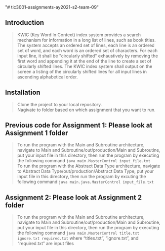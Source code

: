 "# tic3001-assignments-ay2021-s2-team-09" 

## Introduction
> KWIC (Key Word In Context) index system provides a search mechanism for information in a long list of lines, such as book titles. The system accepts an ordered set of lines, each line is an ordered set of word, and each word is an ordered set of characters. For each input line, it shall be "circularly shifted" exhaustively by removing the first word and appending it at the end of the line to create a set of circularly shifted lines. The KWIC index system shall output on the screen a listing of the circularly shifted lines for all input lines in ascending alphabetical order.


## Installation
> Clone the project to your local repository.  
> Nagivate to folder based on which assignment that you want to run.
 
## Previous code for Assignment 1: Please look at Assignment 1 folder
> To run the program with the Main and Subroutine architecture, navigate to Main and Subroutine/out/production/Main and Subroutine, put your input file in this directory, then run the program by executing the following command
```java main.MasterControl input_file.txt```  
To run the program with the Abstract Data Type architecture, navigate to Abstract Data Type/out/production/Abstract Data Type, put your input file in this directory, then run the program by excuting the following command
```java main.java.MasterControl input_file.txt```

## Assignment 2: Please look at Assignment 2 folder
> To run the program with the Main and Subroutine architecture, navigate to Main and Subroutine/out/production/Main and Subroutine, put your input file in this directory, then run the program by executing the following command
```java main.MasterControl title.txt ignore.txt required.txt``` 
where “titles.txt”, “ignore.txt”, and “required.txt” are input files
